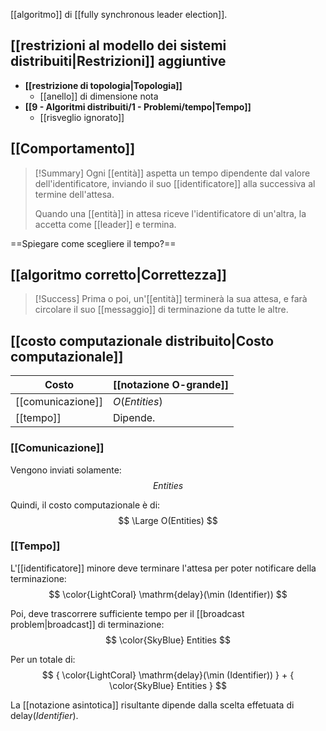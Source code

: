 [[algoritmo]] di [[fully synchronous leader election]].

## [[restrizioni al modello dei sistemi distribuiti|Restrizioni]] aggiuntive

- **[[restrizione di topologia|Topologia]]**
	- [[anello]] di dimensione nota
- **[[9 - Algoritmi distribuiti/1 - Problemi/tempo|Tempo]]**
	- [[risveglio ignorato]]

## [[Comportamento]]

> [!Summary]
> Ogni [[entità]] aspetta un tempo dipendente dal valore dell'identificatore, inviando il suo [[identificatore]] alla successiva al termine dell'attesa.
> 
> Quando una [[entità]] in attesa riceve l'identificatore di un'altra, la accetta come [[leader]] e termina.

==Spiegare come scegliere il tempo?==

## [[algoritmo corretto|Correttezza]]

> [!Success]
> Prima o poi, un'[[entità]] terminerà la sua attesa, e farà circolare il suo [[messaggio]] di terminazione da tutte le altre.

## [[costo computazionale distribuito|Costo computazionale]]

| Costo | [[notazione O-grande]] | 
|-|-|
| [[comunicazione]] | $O(Entities)$ |
| [[tempo]] | Dipende. |

### [[Comunicazione]]

Vengono inviati solamente:
$$
Entities
$$

Quindi, il costo computazionale è di:
$$
\Large O(Entities)
$$

### [[Tempo]]

L'[[identificatore]] minore deve terminare l'attesa per poter notificare della terminazione:
$$
\color{LightCoral} \mathrm{delay}(\min (Identifier))
$$

Poi, deve trascorrere sufficiente tempo per il [[broadcast problem|broadcast]] di terminazione:
$$
\color{SkyBlue} Entities
$$

Per un totale di:
$$
{
\color{LightCoral} \mathrm{delay}(\min (Identifier))
}
+
{
\color{SkyBlue} Entities
}
$$

La [[notazione asintotica]] risultante dipende dalla scelta effetuata di $\mathrm{delay}(Identifier)$.